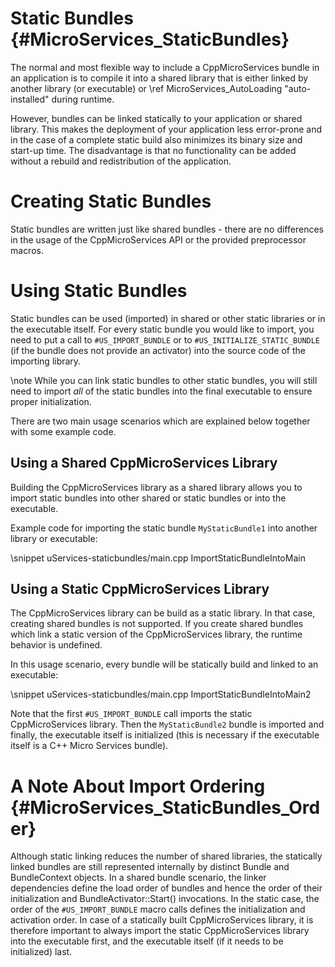 Static Bundles    {#MicroServices_StaticBundles}
==============

The normal and most flexible way to include a CppMicroServices bundle in an application is to compile
it into a shared library that is either linked by another library (or executable) or
\ref MicroServices_AutoLoading "auto-installed" during runtime.

However, bundles can be linked statically to your application or shared library. This makes the deployment
of your application less error-prone and in the case of a complete static build also minimizes its binary
size and start-up time. The disadvantage is that no functionality can be added without a rebuild and
redistribution of the application.

# Creating Static Bundles

Static bundles are written just like shared bundles - there are no differences in the usage of the
CppMicroServices API or the provided preprocessor macros.

# Using Static Bundles

Static bundles can be used (imported) in shared or other static libraries or in the executable itself.
For every static bundle you would like to import, you need to put a call to `#US_IMPORT_BUNDLE` or
to `#US_INITIALIZE_STATIC_BUNDLE` (if the bundle does not provide an activator) into the
source code of the importing library.

\note While you can link static bundles to other static bundles, you will still need to
import *all* of the static bundles into the final executable to ensure proper initialization.

There are two main usage scenarios which are explained below together with some example code.

## Using a Shared CppMicroServices Library

Building the CppMicroServices library as a shared library allows you to import static bundles into other
shared or static bundles or into the executable.

Example code for importing the static bundle `MyStaticBundle1` into another library
or executable:

\snippet uServices-staticbundles/main.cpp ImportStaticBundleIntoMain

## Using a Static CppMicroServices Library

The CppMicroServices library can be build as a static library. In that case, creating shared
bundles is not supported. If you create shared bundles which link a static version of the
CppMicroServices library, the runtime behavior is undefined.

In this usage scenario, every bundle will be statically build and linked to an executable:

\snippet uServices-staticbundles/main.cpp ImportStaticBundleIntoMain2

Note that the first `#US_IMPORT_BUNDLE` call imports the static CppMicroServices library.
Then the `MyStaticBundle2` bundle is imported and finally, the
executable itself is initialized (this is necessary if the executable itself is
a C++ Micro Services bundle).

# A Note About Import Ordering    {#MicroServices_StaticBundles_Order}

Although static linking reduces the number of shared libraries, the statically
linked bundles are still represented internally by distinct Bundle and BundleContext
objects. In a shared bundle scenario, the linker dependencies define the load order
of bundles and hence the order of their initialization and BundleActivator::Start()
invocations. In the static case, the order of the `#US_IMPORT_BUNDLE` macro calls
defines the initialization and activation order. In case of a statically built
CppMicroServices library, it is therefore important to always import the static
CppMicroServices library into the executable first, and the executable itself
(if it needs to be initialized) last.
